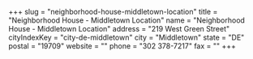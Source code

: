 +++
slug = "neighborhood-house-middletown-location"
title = "Neighborhood House - Middletown Location"
name = "Neighborhood House - Middletown Location"
address = "219 West Green Street"
cityIndexKey = "city-de-middletown"
city = "Middletown"
state = "DE"
postal = "19709"
website = ""
phone = "302 378-7217"
fax = ""
+++
